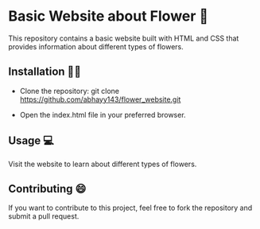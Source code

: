 
# Basic Website about Flower 🥀

This repository contains a basic website built with HTML and CSS that provides information about different types of flowers.


## Installation 👨‍💻 

* Clone the repository: git clone https://github.com/abhayy143/flower_website.git

* Open the index.html file in your preferred browser.
## Usage 💻

Visit the website to learn about different types of flowers.
## Contributing 😄

If you want to contribute to this project, feel free to fork the repository and submit a pull request.
